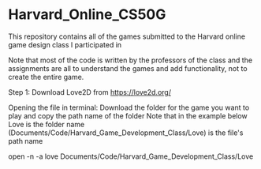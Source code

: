 # Harvard_Online_CS50G
This repository contains all of the games submitted to the Harvard online game design class I participated in

Note that most of the code is written by the professors of the class and the assignments are all to understand the games and add functionality, not to create the entire game.

Step 1: Download Love2D from https://love2d.org/

Opening the file in terminal:
Download the folder for the game you want to play and copy the path name of the folder
Note that in the example below Love is the folder name
(Documents/Code/Harvard_Game_Development_Class/Love) is the file's path name

open -n -a love Documents/Code/Harvard_Game_Development_Class/Love
